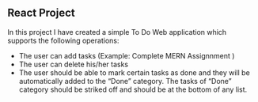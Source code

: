 ## React Project


In this project I have created a simple To Do Web application which supports the following operations:

- The user can add tasks (Example: Complete MERN Assignnment )
- The user can delete his/her tasks
- The user should be able to mark certain tasks as done and they will be automatically added to the “Done” category. The tasks of “Done” category should be striked off and should be at the bottom of any list.
